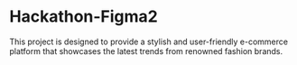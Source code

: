 # Hackathon-Figma2
This project is designed to provide a stylish and user-friendly e-commerce platform that showcases the latest trends from renowned fashion brands.
